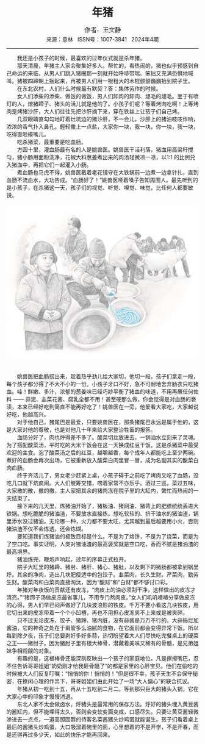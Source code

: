 # <center>年猪</center> 

<div align=center><img src="https://raw.githubusercontent.com/leaguecn/magazines/main/img_authors/%25d7%25f7%25d5%25df%25a3%25ba%25cd%25f5%25ce%25c4%25be%25b2.jpg"></div> 

<center>来源：意林   ISSN号：1007-3841   2024年4期</center> 


* * *


　　我还是小孩子的时候，最喜欢的过年仪式就是杀年猪。  
　　那天清晨，年猪主人家会聚集好多人。帮忙的，看热闹的，猪也似乎预感到自己命运的来临，从男人们跳入猪圈那一刻就开始呼哧带喘、笨拙又充满恐惧地喊叫。猪被四蹄朝上捆起来，再被男人们用一根粗大的木棍颤颤巍巍抬到院子里。  
　　在东北农村，人们什么时候最有默契？答：集体劳作的时候。  
　　女人们添柴的添柴、做饭的做饭，男人们卸肉的卸肉、煺毛的煺毛。至于有喷灯的人，燎猪蹄子、猪头的活儿就是他的了。小孩子们呢？等着烤肉吃啊！上等烤肉是烤猪沙肝，大人们往往先把沙肝摘下来，穿在铁丝上让孩子们自己烤。  
　　几双眼睛直勾勾地盯着灶坑边的猪沙肝，不一会儿，沙肝上的猪油吱吱作响，浓浓的香气扑入鼻孔。輕轻撒上一点盐，大家你一块，我一块，你一块，我一块，吃得直咂摸嘴儿。  
　　吃杀猪菜，最重要是吃血肠。  
　　方圆十里，灌血肠最有名的人是姚兽医。姚兽医干活利落，猪血用高粱秆搅匀，猪小肠用面粉洗净，花椒大料葱姜煮出来的肉汤轻微凉一凉，以1∶1 的比例兑入猪血中，再把它们一起灌入小肠。  
　　煮血肠也马虎不得，姚兽医戴着老花镜守在大铁锅前一边煮一边拿针扎，直到血肠不流血水，大功告成。“血肠好了！”姚兽医哑着嗓子告知周围人。最先听到的是小孩子，在杀猪这一天，孩子们的视觉、听觉、嗅觉、味觉，比任何人都要敏锐。

![](https://raw.githubusercontent.com/leaguecn/magazines/main/img/yili20240431-1-l.jpg)

  
<br>　　姚兽医把血肠捞出来，趁着热乎劲儿给大家切，他切一段，孩子们拿走一段，每个孩子都分得了不大不小的一份。小孩子牙口不好，急不可耐地舍弃肠衣只吃猪血。哇！鲜嫩、多汁，浓郁的葱姜味已经巧妙平衡了猪血的味道，不用再蘸任何佐料 —— 蒜泥、韭菜花酱、腐乳全都不用！甚至硬那么做，你会觉得是对血肠的亵渎，本来已经好吃到简直不能再好吃了！姚兽医在一旁，他爱看大家吃，大家越说好吃，他越高兴。  
　　对于他自己，猪尾巴是最爱，只要姚兽医在，那条猪尾巴永远是属于他的，这是大家对他的尊敬，也是对他几十年来给大家整治牲畜的报答。  
　　血肠分好了，肉也烀得差不多了。酸菜切丝放进去，一锅油水立刻来了灵魂。为了搭配酸菜汤，平时吃的大米干饭会在这一天换成红豆干饭，这是杀猪菜中最受欢迎的主食。泡了酸菜汤之后的红豆，越嚼越香，每个成年人都能吃上至少两碗。煮好的血肠会再次出场，它被重新放入酸菜白肉里冒一冒，成为名副其实的酸菜白肉血肠。  
　　终于齐活儿了，男女老少赶紧上桌，小孩子碍于之前吃了烤肉又吃了血肠，没吃几口就下炕疯闹。大人们觥筹交错，唠着家常不亦乐乎。酒过三巡，菜过五味，大家散的散，撤的撤，主人家把其余的猪肉冻在院子里的大缸内，繁忙而热闹的一天结束了。  
　　接下来的几天里，炼猪油开始了，猪板油、猪网油、猪背上的肥膘统统丢进大铁锅。想吃脆脆的猪油渣，不要放水直接炼。想吃软软的、挤干油水的猪油渣，锅里添水没过猪油。无论哪一种，火力都不要太旺，尤其越到最后越要用小火，否则猪油渣不仅不会炼透，还会炼煳。  
　　要知道我们炼猪油的极致目标是什么。不是为了烙饼，不是为了烧菜，而是为了空口吃。事实证明，人类对猪油渣的最高褒奖就是空口吃，香而不腻是猪油渣的最高境界。  
　　猪油炼完，鞭炮声响起，过年的序幕正式拉开。  
　　院子大缸里的猪蹄、猪肘、猪肝、猪心、猪肚，以及剩下的猪肠都被拿到锅里烀。其余的净肉，选出几块肥瘦适中的包饺子。韭菜肉，长久生财。芹菜肉，勤劳生财。酸菜肉和白菜肉直接淘汰，因为“酸财”和“白财”都不够讨口彩。  
　　年猪对年夜饭的贡献还有皮冻，“肉皮上的油必须刮干净，这样做出的皮冻才清亮。”“猪蹄子汤做皮冻最省事儿，不用专门熬肉皮。”女人们叽叽喳喳分享做皮冻的心得，男人们早已闷声做好了几块波浪形的铁皮。千万不要小看这几块铁皮，用它切出来的皮冻带着一个个小凹槽，再也不用担心皮冻夹不上来或是被夹碎。  
　　只不过无论皮冻、饺子、猪蹄、猪内脏，没有蒜酱是万万不行的。大蒜捣烂加酱油，它的神奇之处在于甭管多么油腻的食物，在它面前都会变得异常下饭。所以每到除夕夜，孩子们总要剥好多好多蒜，热切盼望着大人们尽快吃完餐桌上的硬菜之王——猪肘子。因为猪肘子里有根大棒骨，潜藏着美味又稀有的骨髓，是兄弟姐妹争相觊觎的对象。  
　　有趣的是，这根棒骨还能深刻反映出一个孩子的家庭地位。凡是擦擦嘴巴，忍不住告诉哥哥姐姐“奶奶刚才给我砸骨髓了”的都是家里的心肝宝贝。他们在偷吃的时候被大人们反复叮嘱：“悄悄的你！悄悄的！”但是很不幸，孩子天生不会保守秘密，在撩闲心理的作祟下，哥哥姐姐们由此开始了一场“大人偏心”的联合抗议。  
　　年猪从初一吃到十五，再从十五吃到二月二。等到那只巨大的猪头入锅，它在大家心中的印象才慢慢消退。  
　　东北人家不太会做卤水，烀猪头是最常用的保存方法。烀好的猪头埋入黄豆酱的酱缸内，但不能埋得太久，否则会变软变面变咸，口感尽失。只要让黄豆酱轻微渗进去一点点，一道高胆固醇的待客名菜酱猪头炒鸡蛋就能诞生。孩子们看着桌上最后的酱猪头炒鸡蛋，大口吸溜着碗里的面，心里想着的不是开学，不是开春，而是还得再过多少天，如此的快乐才能再回来。